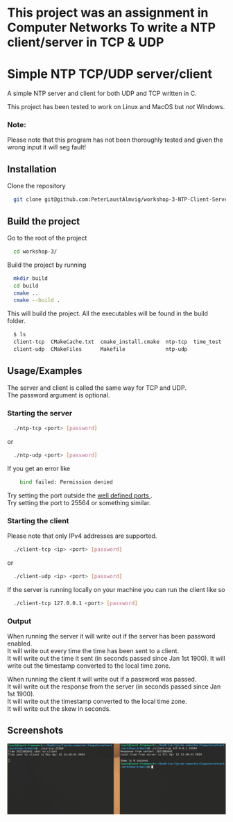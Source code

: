 # This project was an assignment in Computer Networks To write a NTP client/server in TCP & UDP

# Simple NTP TCP/UDP server/client

A simple NTP server and client for both UDP and TCP written in C.  
  
This project has been tested to work on Linux and MacOS but *not* Windows.

### Note:  
Please note that this program has not been thoroughly tested and given the wrong input it will seg fault!

## Installation

Clone the repository

```bash
  git clone git@github.com:PeterLaustAlmvig/workshop-3-NTP-Client-Server.git  
```

## Build the project

Go to the root of the project
```bash
  cd workshop-3/
```
Build the project by running
```bash
  mkdir build
  cd build
  cmake ..
  cmake --build .
```
This will build the project. All the executables will be found in the build folder.

```bash
  $ ls
  client-tcp  CMakeCache.txt  cmake_install.cmake  ntp-tcp  time_test
  client-udp  CMakeFiles      Makefile             ntp-udp
```

## Usage/Examples

The server and client is called the same way for TCP and UDP.  
The password argument is optional.

### Starting the server
```bash
  ./ntp-tcp <port> [password]
```
or
```bash
  ./ntp-udp <port> [password]
```
If you get an error like
```bash
    bind failed: Permission denied
```
Try setting the port outside the [well defined ports ](https://en.wikipedia.org/wiki/List_of_TCP_and_UDP_port_numbers).  
Try setting the port to 25564 or something similar.
### Starting the client
Please note that only IPv4 addresses are supported.
```bash
  ./client-tcp <ip> <port> [password]
```
or
```bash
  ./client-udp <ip> <port> [password]
```
If the server is running locally on your machine you can run the client like so
```bash
  ./client-tcp 127.0.0.1 <port> [password]
```

### Output
When running the server it will write out if the server has been password enabled.  
It will write out every time the time has been sent to a client.  
It will write out the time it sent (in seconds passed since Jan 1st 1900).
It will write out the timestamp converted to the local time zone.  
  
When running the client it will write out if a password was passed.  
It will write out the response from the server (in seconds passed since Jan 1st 1900).  
It will write out the timestamp converted to the local time zone.  
It will write out the skew in seconds.



## Screenshots

![](pictures/running-both.png)
